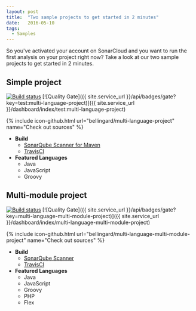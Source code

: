 ```yaml
---
layout: post
title:  "Two sample projects to get started in 2 minutes"
date:   2016-05-10
tags:
  - Samples
---
```

So you've activated your account on SonarCloud and you want to run
the first analysis on your project right now? Take a look at our two sample
projects to get started in 2 minutes.


## Simple project

[![Build status](https://travis-ci.org/bellingard/multi-language-project.svg?branch=master)](https://travis-ci.org/bellingard/multi-language-project) [![Quality Gate]({{ site.service_url }}/api/badges/gate?key=test:multi-language-project)]({{ site.service_url }}/dashboard/index/test:multi-language-project)

{% include icon-github.html url="bellingard/multi-language-project" name="Check out sources" %}

- **Build**
  - [SonarQube Scanner for Maven](http://redirect.sonarsource.com/doc/install-configure-scanner-maven.html)
  - [TravisCI](https://travis-ci.org/bellingard/multi-language-project)
- **Featured Languages**
  - Java
  - JavaScript
  - Groovy


## Multi-module project

[![Build status](https://travis-ci.org/bellingard/multi-language-multi-module-project.svg?branch=master)](https://travis-ci.org/bellingard/multi-language-multi-module-project) [![Quality Gate]({{ site.service_url }}/api/badges/gate?key=multi-language-multi-module-project)]({{ site.service_url }}/dashboard/index/multi-language-multi-module-project)

{% include icon-github.html url="bellingard/multi-language-multi-module-project" name="Check out sources" %}

- **Build**
  - [SonarQube Scanner](http://redirect.sonarsource.com/doc/install-configure-scanner.html)
  - [TravisCI](https://travis-ci.org/bellingard/multi-language-multi-module-project)
- **Featured Languages**
  - Java
  - JavaScript
  - Groovy
  - PHP
  - Flex
